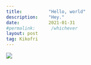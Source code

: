 ```yaml
---
title:          "Hello, world"
description:    "Hey."
date:           2021-01-31
#permalink:      /whichever
layout: post
tag: Kikofri
---
```


<img src="https://media0.giphy.com/media/lMUGMp2lImgGA/giphy.gif">